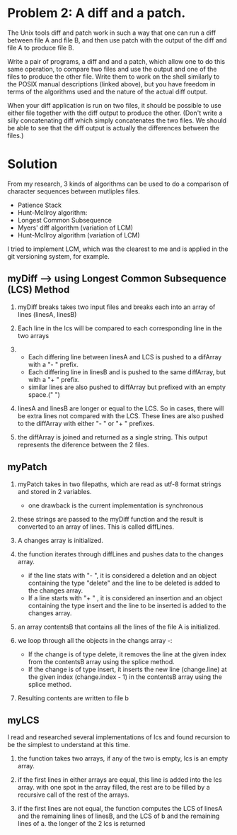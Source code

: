 # Problem 2: A diff and a patch.

The Unix tools diff and patch work in such a way that one can run a diff between file A and file B, and then use patch with the output of the diff and file A to produce file B.

Write a pair of programs, a diff and and a patch, which allow one to do this same operation, to compare two files and use the output and one of the files to produce the other file. Write them to work on the shell similarly to the POSIX manual descriptions (linked above), but you have freedom in terms of the algorithms used and the nature of the actual diff output. 

When your diff application is run on two files, it should be possible to use either file together with the diff output to produce the other. (Don't write a silly concatenating diff which simply concatenates the two files. We should be able to see that the diff output is actually the differences between the files.)

# Solution

From my research, 3 kinds of algorithms can be used to do a comparison of character sequences between mutliples files.

- Patience Stack
- Hunt-McIlroy algorithm:
- Longest Common Subsequence
- Myers' diff algorithm (variation of LCM)
- Hunt-McIlroy algorithm (variation of LCM)

I tried to implement LCM, which was the clearest to me and is applied in the git versioning system, for example. 

## myDiff --> using Longest Common Subsequence (LCS) Method

1. myDiff breaks takes two input files and breaks each into an array of lines (linesA, linesB)

2. Each line in the lcs will be compared to each corresponding line in the two arrays

3. - Each differing line between linesA and LCS is pushed to a difArray with a "- " prefix.
   - Each differing line in linesB and is pushed to the same diffArray, but with a "+ " prefix.
   - similar lines are also pushed to diffArray but prefixed with an empty space.("  ")

4. linesA and linesB are longer or equal to the LCS. So in cases, there will be extra lines not compared with the LCS. These lines are also pushed to the diffArray with either "- " or "+ " prefixes.   

5. the diffArray is joined and returned as a single string. This output represents the diference between the 2 files.

## myPatch

1. myPatch takes in two filepaths, which are read as utf-8 format strings and stored in 2 variables.
   - one drawback is the current implementation is synchronous

2. these strings are passed to the myDiff function and the result is converted to an array of lines. This is called diffLines. 

3. A changes array is initialized. 

4. the function iterates through diffLines and pushes data to the changes array. 

   - if the line stats with "- ", it is considered a deletion and an object containing the  type "delete" and the line to be deleted is added to the changes array.
   - If a line starts with "+ " , it is considered an insertion and an object containing the type insert and the line to be inserted is added to the changes array.

5. an array contentsB that contains all the lines of the file A is initialized.

6. we loop through all the objects in the changs array -:

   -  If the change is of type delete, it removes the line at the given index from the contentsB array using the splice method.
   - If the change is of type insert, it inserts the new line (change.line) at the given index (change.index - 1) in the contentsB array using the splice method.

7. Resulting contents are written to file b



## myLCS

I read and researched several implementations of lcs and found recursion to be the simplest to understand at this time.

1. the function takes two arrays, if any of the two is empty, lcs is an empty array.

2. if the first lines in either arrays are equal, this line is added into the lcs array. with one spot in the array filled, the rest are to be filled by a recursive call of the rest of the arrays. 

3. if the first lines are not equal, the function computes the LCS of linesA and the remaining lines of linesB, and the LCS of b and the remaining lines of a. the longer of the 2 lcs is returned